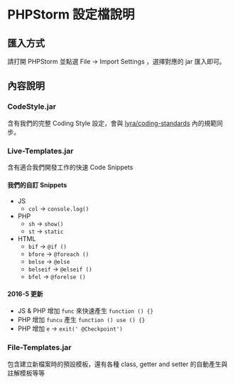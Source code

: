 # PHPStorm 設定檔說明

## 匯入方式

請打開 PHPStorm 並點選 File -> Import Settings ，選擇對應的 jar 匯入即可。

## 內容說明

### CodeStyle.jar

含有我們的完整 Coding Style 設定，會與 [lyra/coding-standards](https://github.com/lyrasoft/coding-standards) 內的規範同步。

### Live-Templates.jar

含有適合我們開發工作的快速 Code Snippets

#### 我們的自訂 Snippets

- JS
    - `col` -> `console.log()`
- PHP
    - `sh` -> `show()`
    - `st` -> `static`
- HTML
    - `bif` -> `@if ()`
    - `bfore` -> `@foreach ()`
    - `belse` -> `@else`
    - `belseif` -> `@elseif ()`
    - `bfel` -> `@forelse ()`

#### 2016-5 更新

- JS & PHP 增加 `func` 來快速產生 `function () {}`
- PHP 增加 `funcu` 產生 `function () use () {}`
- PHP 增加 `e` -> `exit(' @Checkpoint')`

### File-Templates.jar

包含建立新檔案時的預設模板，還有各種 class, getter and setter 的自動產生與註解模板等等

